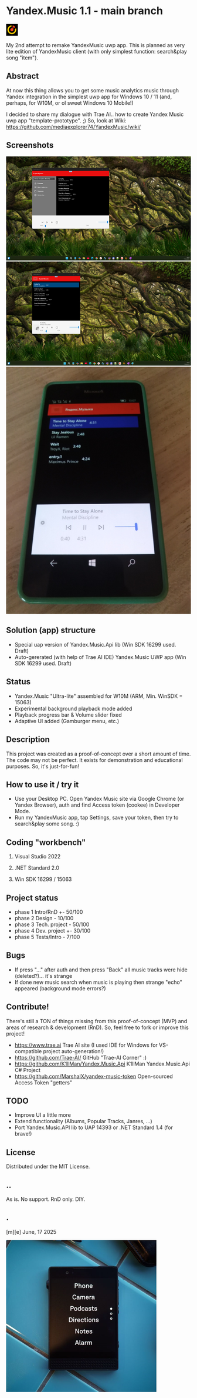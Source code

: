 # Yandex.Music 1.1 - main branch 
![logo](Images/logo.png)

My 2nd attempt to remake YandexMusic uwp app. This is planned as very lite edition of YandexMusic client (with only simplest function: search&play song "item").


## Abstract
At now this thing allows you to get some music analytics music through Yandex integration in the simplest uwp app for Windows 10 / 11 (and, perhaps, for W10M, or ol sweet Windows 10 Mobile!)

I decided to share my dialogue with Trae AI.. how to create Yandex Music uwp app "template-prototype". ;)
So, look at Wiki: https://github.com/mediaexplorer74/YandexMusic/wiki/

## Screenshots
![Windows 11 Lite](Images/sshot01.png)
![Windows 11 Lite](Images/sshot02.png)
![Windows 10 Mobile](Images/sshot03.png)

## Solution (app) structure
- Special uap version of Yandex.Music.Api lib (Win SDK 16299 used. Draft)
- Auto-gererated (with help of Trae AI IDE) Yandex.Music UWP app (Win SDK 16299 used. Draft)

## Status 
- Yandex.Music "Ultra-lite" assembled for W10M (ARM, Min. WinSDK = 15063) 
- Experimental background playback mode added
- Playback progress bar & Volume slider fixed
- Adaptive UI added (Gamburger menu, etc.)

## Description
This project was created as a proof-of-concept over a short amount of time. 
The code may not be perfect. It exists for demonstration and educational purposes. So, it's just-for-fun!

## How to use it / try it
- Use your Desktop PC. Open Yandex Music site via Google Chrome (or Yandex Browser), auth and find Access token (cookee) in Developer Mode.  
- Run my YandexMusic app, tap Settings, save your token, then try to search&play some song. :)  



## Coding "workbench"

1. Visual Studio 2022

2. .NET Standard 2.0

3. Win SDK 16299 / 15063

 

## Project status
- phase 1 Intro/RnD +- 50/100
- phase 2 Design - 10/100
- phase 3 Tech. project - 50/100
- phase 4 Dev. project  +- 30/100
- phase 5 Tests/Intro   - 7/100

## Bugs
- If press "..." after auth and then press "Back" all music tracks were hide (deleted?)… it's strange
- If done new music search when music is playing then strange "echo" appeared (background mode errors?)

## Contribute!
There's still a TON of things missing from this proof-of-concept (MVP) and areas of research & development (RnD). So, feel free to fork or improve this project!  

- https://www.trae.ai Trae AI site (I used IDE for Windows for VS-compatible project auto-generation!)
- https://github.com/Trae-AI/ GitHub "Trae-AI Corner" :)
- https://github.com/K1llMan/Yandex.Music.Api K1llMan Yandex.Music.Api C# Project
- https://github.com/MarshalX/yandex-music-token Open-sourced Access Token "getters" 

## TODO
- Improve UI a little more
- Extend functionality (Albums, Popular Tracks, Janres, ...)
- Port Yandex.Music.API lib to UAP 14393 or .NET Standard 1.4 (for brave!)

## License
Distributed under the MIT License.

## ..
As is. No support. RnD only. DIY.

## .
[m][e] June, 17 2025

![Logo](Images/footer.png)

